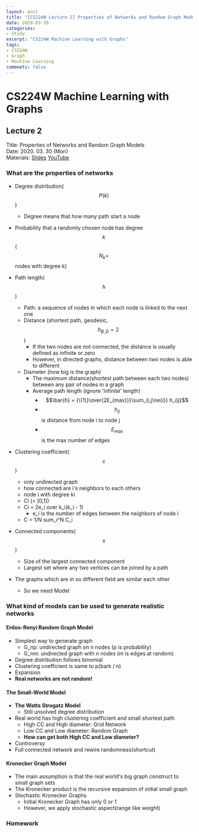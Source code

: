 ```yaml
---
layout: post
title: "[CS224W Lecture 2] Properties of Networks and Random Graph Models"
date: 2020-03-30
categories:
- Study
excerpt: "CS224W Machine Learning with Graphs"
tags:
- CS224W
- Graph
- Machine Learning
commnets: false
---
```


# CS224W Machine Learning with Graphs

## Lecture 2

Title: Properties of Networks and Random Graph Models<br>
Date: 2020. 03. 30 (Mon)<br>
Materials: [Slides](http://web.stanford.edu/class/cs224w/slides/02-gnp-smallworld.pdf) [YouTube](https://youtu.be/dD6LRgw_2mQ)

### What are the properties of networks

- Degree distribution($$P(k)$$)
  - Degree means that how many path start a node
- Probability that a randomly chosen node has degree $$k$$($$N_k = $$ nodes with degree k)
- Path length($$h$$)
  - Path: a sequence of nodes in which each node is linked to the next one
  - Distance (shortest path, geodesic, $$h_{B,D} = 2$$)
    - If the two nodes are not connected, the distance is usually defined as infinite or zero
    - However, in directed graphs, distance between two nodes is able to different
  - Diameter (how big is the graph)
    - The maximum distance(shortest path between each two nodes) between any pair of nodes in a graph
    - Average path length (ignore 'infinite' length)
      - $$\bar{h} = {\{1\}\over{2E_{max}}}\sum_{i,j\ne{i}} h_{ij}$$
      - $$h_{ij}$$ is distance from node i to node j
      - $$E_{max}$$ is the max number of edges

- Clustering coefficient($$c$$)
  - only undirected graph
  - how connected are i's neighbors to each others
  - node i with degree ki
  - Ci (= [0,1])
  - Ci = 2e_i over k_i(k_i - 1)
    - e_i is the number of edges between the neighbors of node i
  - C = 1/N sum_i^N C_i
- Connected components($$s$$)
  - Size of the largest connected component
  - Largest set where any two vertices can be joined by a path
- The graphs which are in so different field are similar each other
  - So we need Model

### What kind of models can be used to generate realistic networks

#### Erdos-Renyi Random Graph Model

* Simplest way to generate graph
  * G_np: undirected graph on n nodes (p is probability)
  * G_nm: undirected graph with n nodes (m is edges at random)
* Degree distribution follows binomial
* Clustering coefficient is same to p(bark / n)
* Expansion
* **Real networks are not random!**

#### The Small-World Model

- **The Watts Strogatz Model**
  - Still unsolved degree distribution
- Real world has high clustering coefficient and small shortest path
  - High CC and High diameter: Grid Network
  - Low CC and Low diameter: Random Graph
  - **How can get both High CC and Low diameter?**
- Controversy
- Full connected network and rewire randomness(shortcut)

#### Kronecker Graph Model

- The main assumption is that the real world's big graph construct to small graph sets
- The Kronecker product is the recursive expansion of initial small graph
- Stochastic Kronecker Graphs
  - Initial Kronecker Graph has only 0 or 1
  - However, we apply stochastic aspect(range like weight)

### Homework

